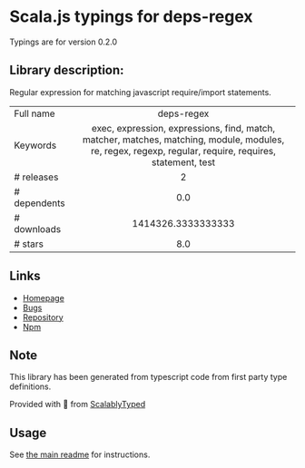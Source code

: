 
# Scala.js typings for deps-regex

Typings are for version 0.2.0

## Library description:
Regular expression for matching javascript require/import statements.

|                    |                 |
| ------------------ | :-------------: |
| Full name          | deps-regex |
| Keywords           | exec, expression, expressions, find, match, matcher, matches, matching, module, modules, re, regex, regexp, regular, require, requires, statement, test |
| # releases         | 2 |
| # dependents       | 0.0 |
| # downloads        | 1414326.3333333333 |
| # stars            | 8.0 |

## Links
- [Homepage](https://github.com/mathieudutour/deps-regex)
- [Bugs](https://github.com/mathieudutour/deps-regex/issues)
- [Repository](https://github.com/mathieudutour/deps-regex)
- [Npm](https://www.npmjs.com/package/deps-regex)
    


## Note
This library has been generated from typescript code from first party type definitions.

Provided with :purple_heart: from [ScalablyTyped](https://github.com/oyvindberg/ScalablyTyped)

## Usage
See [the main readme](../../readme.md) for instructions.


